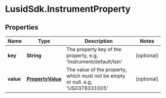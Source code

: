 # LusidSdk.InstrumentProperty

## Properties
Name | Type | Description | Notes
------------ | ------------- | ------------- | -------------
**key** | **String** | The property key of the property, e.g, &#39;Instrument/default/Isin&#39; | [optional] 
**value** | [**PropertyValue**](PropertyValue.md) | The value of the property, which must not be empty or null. e.g, &#39;US0378331005&#39; | [optional] 


